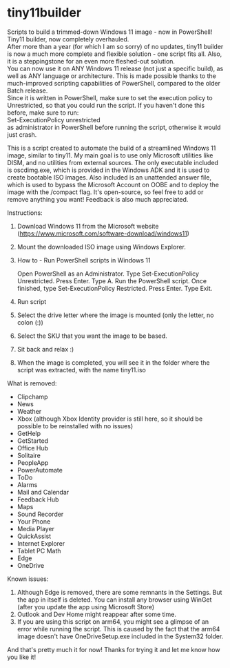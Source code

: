# tiny11builder

Scripts to build a trimmed-down Windows 11 image - now in PowerShell!
<br>
Tiny11 builder, now completely overhauled.
</br>
After more than a year (for which I am so sorry) of no updates, tiny11 builder is now a much more complete and flexible solution - one script fits all. Also, it is a steppingstone for an even more fleshed-out solution.
<br>
You can now use it on ANY Windows 11 release (not just a specific build), as well as ANY language or architecture.
This is made possible thanks to the much-improved scripting capabilities of PowerShell, compared to the older Batch release.
</br>
Since it is written in PowerShell, make sure to set the execution policy to Unrestricted, so that you could run the script.
If you haven't done this before, make sure to run:
<br> Set-ExecutionPolicy unrestricted </br>
as administrator in PowerShell before running the script, otherwise it would just crash.



This is a script created to automate the build of a streamlined Windows 11 image, similar to tiny11.
My main goal is to use only Microsoft utilities like DISM, and no utilities from external sources. The only executable included is oscdimg.exe, which is provided in the Windows ADK and it is used to create bootable ISO images. 
Also included is an unattended answer file, which is used to bypass the Microsoft Account on OOBE and to deploy the image with the /compact flag.
It's open-source, so feel free to add or remove anything you want! Feedback is also much appreciated.

Instructions:

1. Download Windows 11 from the Microsoft website (<https://www.microsoft.com/software-download/windows11>)
2. Mount the downloaded ISO image using Windows Explorer.
3. How to - Run PowerShell scripts in Windows 11

    Open PowerShell as an Administrator.
    Type Set-ExecutionPolicy Unrestricted.
    Press Enter.
    Type A.
    Run the PowerShell script.
    Once finished, type Set-ExecutionPolicy Restricted.
    Press Enter.
    Type Exit.
4. Run script
5. Select the drive letter where the image is mounted (only the letter, no colon (:))
6. Select the SKU that you want the image to be based.
7. Sit back and relax :)
8. When the image is completed, you will see it in the folder where the script was extracted, with the name tiny11.iso

What is removed:

- Clipchamp
- News
- Weather
- Xbox (although Xbox Identity provider is still here, so it should be possible to be reinstalled with no issues)
- GetHelp
- GetStarted
- Office Hub
- Solitaire
- PeopleApp
- PowerAutomate
- ToDo
- Alarms
- Mail and Calendar
- Feedback Hub
- Maps
- Sound Recorder
- Your Phone
- Media Player
- QuickAssist
- Internet Explorer
- Tablet PC Math
- Edge
- OneDrive

Known issues:

1. Although Edge is removed, there are some remnants in the Settings. But the app in itself is deleted. You can install any browser using WinGet (after you update the app using Microsoft Store)
2. Outlook and Dev Home might reappear after some time.
3. If you are using this script on arm64, you might see a glimpse of an error while running the script. This is caused by the fact that the arm64 image doesn't have OneDriveSetup.exe included in the System32 folder.

And that's pretty much it for now!
Thanks for trying it and let me know how you like it!
